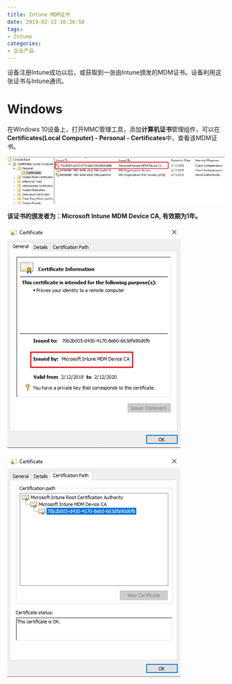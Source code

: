 ```yaml
---
title: Intune MDM证书
date: 2019-02-12 16:36:58
tags:
- Intune
categories:
- 企业产品
---
```

设备注册Intune成功以后，或获取到一张由Intune颁发的MDM证书。设备利用这张证书与Intune通讯。

<!-- more -->

# Windows

在Windows 10设备上，打开MMC管理工具，添加**计算机证书**管理组件，可以在**Certificates(Local Computer) - Personal - Certificates**中，查看该MDM证书。

![](/images/150.png)

**该证书的颁发者为：Microsoft Intune MDM Device CA, 有效期为1年。**

![](/images/151.png)

![](/images/152.png)